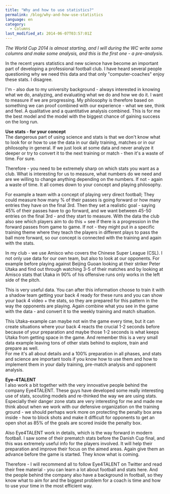 ```yaml
---
title: "Why and how to use statistics?"
permalink: /blog/why-and-how-use-statistics
language: en
category:
  - Columns
last_modified_at: 2014-06-07T03:57:01Z
---
```


_The World Cup 2014 is almost starting, and I will during the WC write some columns and make some analysis, and this is the first one - a pre-analysis._

In the recent years statistics and new science have become an important part of developing a professional football club. I have heard several people questioning why we need this data and that only "computer-coaches" enjoy these stats. I disagree.

I'm - also due to my university background - always interested in knowing what we do, analyzing, and evaluating what we do and how we do it. I want to measure if we are progressing. My philosophy is therefore based on something we can proof combined with our experience - what we see, think and feel. A qualitative and a quantitative analysis combined. This is for me the best model and the model with the biggest chance of gaining success on the long run.

**Use stats - for your concept**  
The dangerous part of using science and stats is that we don't know what to look for or how to use the data in our daily training, matches or in our philosophy in general. If we just look at some data and never analyze it deeper or try to convert it to the next training or match - then it's a waste of time. For sure.

Therefore - you need to be extremely sharp on which stats you want as a club. What is interesting for us to measure, what numbers do we need and are we willing to change anything depending on the numbers. If not - again a waste of time. It all comes down to your concept and playing philosophy.

For example a team with a concept of playing very direct football; They could measure how many % of their passes is going forward or how many entries they have on the final 3rd. Then they set a realistic goal - saying 45% of their passes have to go forward, and we want between 45-50 entries on the final 3rd - and they start to measure. With the data the club also see which players aim to do this + see if there is a progression in the forward passes from game to game. If not - they might put in a specific training theme where they teach the players in different plays to pass the ball more forward, so our concept is connected with the training and again with the stats.

In my club - we use Amisco who covers the Chinese Super League (CSL). I not only use data for our own team, but also to look at our opponents. For example before playing against Beijing Guoan looking at their striker Peter Utaka and find out through watching 3-5 of their matches and by looking at Amisco stats that Utaka in 90% of his offensive runs only works in the left side of the pitch.

This is very useful data. You can after this information choose to train it with a shadow team getting your back 4 ready for these runs and you can show your back 4 video + the stats, so they are prepared for this pattern in the way the opponents are playing. Again combine what you see in the game with the data - and convert it to the weekly training and match situation.

This Utaka-example can maybe not win the game every time, but it can create situations where your back 4 reacts the crucial 1-2 seconds before because of your preparation and maybe those 1-2 seconds is what keeps Utaka from getting space in the game. And remember this is a very small data example leaving tons of other stats behind to explore, train and prepare as well.  
For me it's all about details and a 100% preparation in all phases, and stats and science are important tools if you know how to use them and how to implement them in your daily training, pre-match analysis and opponent analysis.

  
**Eye-4TALENT**  
I also work a bit together with the very innovative people behind the company Eye4TALENT. These guys have developed some really interesting use of stats, scouting models and re-thinked the way we are using stats. Especially their danger zone stats are very interesting for me and made me think about when we work with our defensive organization on the training ground - we should perhaps work more on protecting the penalty box area inside - how to block shots and make it difficult for opponents to get an open shot as 85% of the goals are scored inside the penalty box.

Also Eye4TALENT work in details, which is the way forward in modern football. I saw some of their prematch stats before the Danish Cup final, and this was extremely useful info for the players involved. It will help their preparation and improve their focus on the aimed areas. Again give them an advance before the game is started. They know what is coming.

Therefore - I will recommend all to follow Eye4TALENT on Twitter and read their free material - you can learn a lot about football and stats here. And the people behind the company also have a background in football, so they know what to aim for and the biggest problem for a coach is time and how to use your time in the most efficient way.
